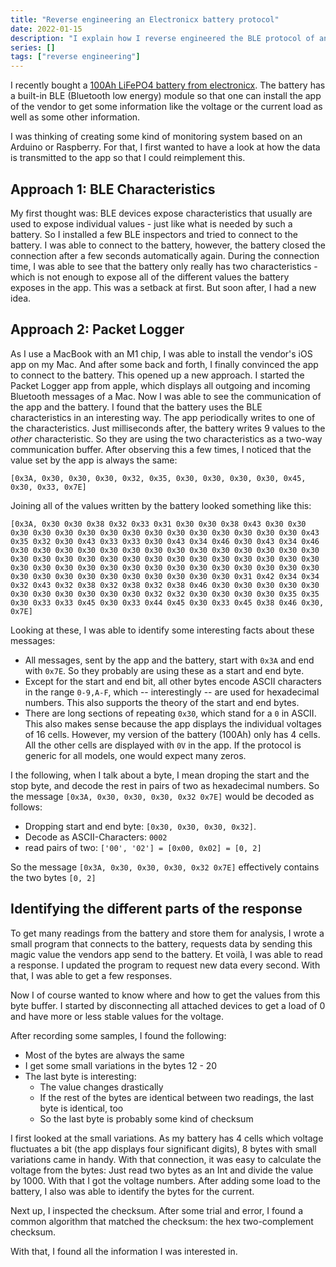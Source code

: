 ```yaml
---
title: "Reverse engineering an Electronicx battery protocol"
date: 2022-01-15
description: "I explain how I reverse engineered the BLE protocol of an Electronicx battery and what the results are"
series: []
tags: ["reverse engineering"]
---
```


I recently bought a [100Ah LiFePO4 battery from electronicx](https://electronicx.de/Electronicx-Caravan-Edition-LiFePO4-Akku-12V-100Ah-LFP-Bluetooth-APP-Lithium-Eisenphosphat). The battery has a built-in BLE (Bluetooth low energy) module so that one can install the app of the vendor to get some information like the voltage or the current load as well as some other information.

I was thinking of creating some kind of monitoring system based on an Arduino or Raspberry. For that, I first wanted to have a look at how the data is transmitted to the app so that I could reimplement this.

## Approach 1: BLE Characteristics

My first thought was: BLE devices expose characteristics that usually are used to expose individual values - just like what is needed by such a battery. So I installed a few BLE inspectors and tried to connect to the battery. I was able to connect to the battery, however, the battery closed the connection after a few seconds automatically again. During the connection time, I was able to see that the battery only really has two characteristics - which is not enough to expose all of the different values the battery exposes in the app. This was a setback at first. But soon after, I had a new idea.

## Approach 2: Packet Logger

As I use a MacBook with an M1 chip, I was able to install the vendor's iOS app on my Mac. And after some back and forth, I finally convinced the app to connect to the battery. This opened up a new approach. I started the Packet Logger app from apple, which displays all outgoing and incoming Bluetooth messages of a Mac. Now I was able to see the communication of the app and the battery. I found that the battery uses the BLE characteristics in an interesting way. The app periodically writes to one of the characteristics. Just milliseconds after, the battery writes 9 values to the *other* characteristic. So they are using the two characteristics as a two-way communication buffer. After observing this a few times, I noticed that the value set by the app is always the same:

`[0x3A, 0x30, 0x30, 0x30, 0x32, 0x35, 0x30, 0x30, 0x30, 0x30, 0x45, 0x30, 0x33, 0x7E]`

Joining all of the values written by the battery looked something like this:

`[0x3A, 0x30 0x30 0x38 0x32 0x33 0x31 0x30 0x30 0x38 0x43 0x30 0x30 0x30 0x30 0x30 0x30 0x30 0x30 0x30 0x30 0x30 0x30 0x30 0x30 0x30 0x43 0x35 0x32 0x30 0x43 0x33 0x33 0x30 0x43 0x34 0x46 0x30 0x43 0x34 0x46 0x30 0x30 0x30 0x30 0x30 0x30 0x30 0x30 0x30 0x30 0x30 0x30 0x30 0x30 0x30 0x30 0x30 0x30 0x30 0x30 0x30 0x30 0x30 0x30 0x30 0x30 0x30 0x30 0x30 0x30 0x30 0x30 0x30 0x30 0x30 0x30 0x30 0x30 0x30 0x30 0x30 0x30 0x30 0x30 0x30 0x30 0x30 0x30 0x30 0x30 0x30 0x30 0x31 0x42 0x34 0x34 0x32 0x43 0x32 0x38 0x32 0x38 0x32 0x38 0x46 0x30 0x30 0x30 0x30 0x30 0x30 0x30 0x30 0x30 0x30 0x30 0x32 0x32 0x30 0x30 0x30 0x30 0x35 0x35 0x30 0x33 0x33 0x45 0x30 0x33 0x44 0x45 0x30 0x33 0x45 0x38 0x46 0x30, 0x7E]`

Looking at these, I was able to identify some interesting facts about these messages:
 - All messages, sent by the app and the battery, start with `0x3A` and end with `0x7E`. So they probably are using these as a start and end byte.
 - Except for the start and end bit, all other bytes encode ASCII characters in the range `0-9,A-F`, which -- interestingly -- are used for hexadecimal numbers. This also supports the theory of the start and end bytes.
- There are long sections of repeating `0x30`, which stand for a `0` in ASCII. This also makes sense because the app displays the individual voltages of 16 cells. However, my version of the battery (100Ah) only has 4 cells. All the other cells are displayed with `0V` in the app. If the protocol is generic for all models, one would expect many zeros.

I the following, when I talk about a byte, I mean droping the start and the stop byte, and decode the rest in pairs of two as hexadecimal numbers. So the message `[0x3A, 0x30, 0x30, 0x30, 0x32 0x7E]` would be decoded as follows:

  - Dropping start and end byte: `[0x30, 0x30, 0x30, 0x32]`.
  - Decode as ASCII-Characters: `0002`
  - read pairs of two: `['00', '02'] = [0x00, 0x02] = [0, 2]`

  So the message `[0x3A, 0x30, 0x30, 0x30, 0x32 0x7E]` effectively contains the two bytes `[0, 2]`

## Identifying the different parts of the response

To get many readings from the battery and store them for analysis, I wrote a small program that connects to the battery, requests data by sending this magic value the vendors app send to the battery. Et voilà, I was able to read a response. I updated the program to request new data every second. With that, I was able to get a few responses.

Now I of course wanted to know where and how to get the values from this byte buffer. I started by disconnecting all attached devices to get a load of 0 and have more or less stable values for the voltage.

After recording some samples, I found the following:
  - Most of the bytes are always the same
  - I get some small variations in the bytes 12 - 20
  - The last byte is interesting:
    - The value changes drastically
    - If the rest of the bytes are identical between two readings, the last byte is identical, too
    - So the last byte is probably some kind of checksum

I first looked at the small variations. As my battery has 4 cells which voltage fluctuates a bit (the app displays four significant digits), 8 bytes with small variations came in handy. With that connection, it was easy to calculate the voltage from the bytes: Just read two bytes as an Int and divide the value by 1000. With that I got the voltage numbers. After adding some load to the battery, I also was able to identify the bytes for the current.

Next up, I inspected the checksum. After some trial and error, I found a common algorithm that matched the checksum: the hex two-complement checksum.

With that, I found all the information I was interested in.
